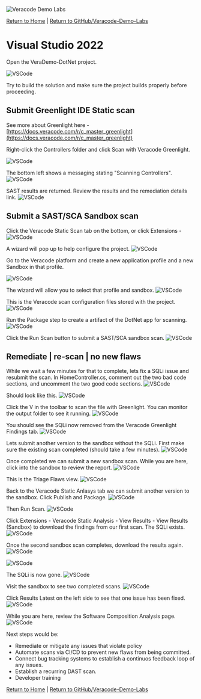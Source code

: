 ![Veracode Demo Labs](/images/veracode-demo-labs-banner-wide.png)

[Return to Home](/)  |  [Return to GitHub/Veracode-Demo-Labs](https://github.com/veracode-demo-labs)

# Visual Studio 2022

Open the VeraDemo-DotNet project.

![VSCode](images/VisualStudio-2022/VS-2022-1.png)

Try to build the solution and make sure the project builds properly before proceeding.

## Submit Greenlight IDE Static scan

See more about Greenlight here - [https://docs.veracode.com/r/c_master_greenlight](https://docs.veracode.com/r/c_master_greenlight)

Right-click the Controllers folder and click Scan with Veracode Greenlight.

![VSCode](images/VisualStudio-2022/VS-2022-2.png)

The bottom left shows a messaging stating "Scanning Controllers".
![VSCode](images/VisualStudio-2022/VS-2022-3.png)

SAST results are returned.  Review the results and the remediation details link.
![VSCode](images/VisualStudio-2022/VS-2022-4.png)

## Submit a SAST/SCA Sandbox scan

Click the Veracode Static Scan tab on the bottom, or click Extensions - 
![VSCode](images/VisualStudio-2022/VS-2022-5.png)

A wizard will pop up to help configure the project.
![VSCode](images/VisualStudio-2022/VS-2022-6.png)

Go to the Veracode platform and create a new application profile and a new Sandbox in that profile.

![VSCode](images/VisualStudio-2022/VS-2022-7.png)

The wizard will allow you to select that profile and sandbox.
![VSCode](images/VisualStudio-2022/VS-2022-8.png)

This is the Veracode scan configuration files stored with the project.
![VSCode](images/VisualStudio-2022/VS-2022-9.png)

Run the Package step to create a artifact of the DotNet app for scanning.
![VSCode](images/VisualStudio-2022/VS-2022-10.png)

Click the Run Scan button to submit a SAST/SCA sandbox scan.
![VSCode](images/VisualStudio-2022/VS-2022-11.png)

## Remediate | re-scan | no new flaws
While we wait a few minutes for that to complete, lets fix a SQLi issue and resubmit the scan.  In HomeController.cs, comment out the two bad code sections, and uncomment the two good code sections.
![VSCode](images/VisualStudio-2022/VS-2022-13.png)

Should look like this.
![VSCode](images/VisualStudio-2022/VS-2022-14.png)

Click the V in the toolbar to scan the file with Greenlight. You can monitor the output folder to see it running.
![VSCode](images/VisualStudio-2022/VS-2022-15.png)

You should see the SQLi now removed from the Veracode Greenlight Findings tab.
![VSCode](images/VisualStudio-2022/VS-2022-16.png)

Lets submit another version to the sandbox without the SQLi.  First make sure the existing scan completed (should take a few minutes).
![VSCode](images/VisualStudio-2022/VS-2022-17.png)

Once completed we can submit a new sandbox scan. While you are here, click into the sandbox to review the report.
![VSCode](images/VisualStudio-2022/VS-2022-18.png)

This is the Triage Flaws view.
![VSCode](images/VisualStudio-2022/VS-2022-19.png)

Back to the Veracode Static Anlasys tab we can submit another version to the sandbox.  Click Publish and Package.
![VSCode](images/VisualStudio-2022/VS-2022-20.png)

Then Run Scan.
![VSCode](images/VisualStudio-2022/VS-2022-21.png)

Click Extensions - Veracode Static Analysis - View Results - View Results (Sandbox) to download the findings from our first scan.  The SQLi exists.
![VSCode](images/VisualStudio-2022/VS-2022-24.png)

Once the second sandbox scan completes, download the results again.
![VSCode](images/VisualStudio-2022/VS-2022-25.png)

![VSCode](images/VisualStudio-2022/VS-2022-26.png)

The SQLi is now gone.
![VSCode](images/VisualStudio-2022/VS-2022-27.png)

Visit the sandbox to see two completed scans.
![VSCode](images/VisualStudio-2022/VS-2022-28.png)

Click Results Latest on the left side to see that one issue has been fixed.
![VSCode](images/VisualStudio-2022/VS-2022-29.png)

While you are here, review the Software Composition Analysis page.
![VSCode](images/VisualStudio-2022/VS-2022-30.png)

Next steps would be:
* Remediate or mitigate any issues that violate policy 
* Automate scans via CI/CD to prevent new flaws from being committed.
* Connect bug tracking systems to establish a continuos feedback loop of any issues.  
* Establish a recurring DAST scan.
* Developer training


[Return to Home](/)  |  [Return to GitHub/Veracode-Demo-Labs](https://github.com/veracode-demo-labs)